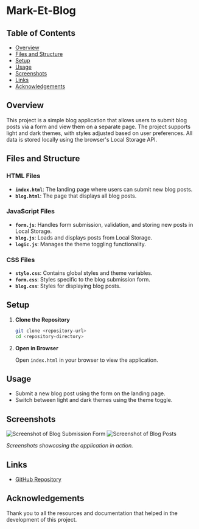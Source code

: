 # Mark-Et-Blog

## Table of Contents

- [Overview](#overview)
- [Files and Structure](#files-and-structure)
- [Setup](#setup)
- [Usage](#usage)
- [Screenshots](#screenshots)
- [Links](#links)
- [Acknowledgements](#acknowledgements)

## Overview

This project is a simple blog application that allows users to submit blog posts via a form and view them on a separate page. The project supports light and dark themes, with styles adjusted based on user preferences. All data is stored locally using the browser's Local Storage API.

## Files and Structure

### HTML Files

- **`index.html`**: The landing page where users can submit new blog posts.
- **`blog.html`**: The page that displays all blog posts.

### JavaScript Files

- **`form.js`**: Handles form submission, validation, and storing new posts in Local Storage.
- **`blog.js`**: Loads and displays posts from Local Storage.
- **`logic.js`**: Manages the theme toggling functionality.

### CSS Files

- **`style.css`**: Contains global styles and theme variables.
- **`form.css`**: Styles specific to the blog submission form.
- **`blog.css`**: Styles for displaying blog posts.

## Setup

1. **Clone the Repository**

   ```sh
   git clone <repository-url>
   cd <repository-directory>
   ```

2. **Open in Browser**

   Open `index.html` in your browser to view the application.

## Usage

- Submit a new blog post using the form on the landing page.
- Switch between light and dark themes using the theme toggle.

## Screenshots

![Screenshot of Blog Submission Form](./assets/images/Index-screenshot.png)
![Screenshot of Blog Posts](./assets/images/Blog-screenshot.png)

*Screenshots showcasing the application in action.*

## Links

- [GitHub Repository](https://github.com/awb2987/Mark-Et-Blog)

## Acknowledgements

Thank you to all the resources and documentation that helped in the development of this project.
